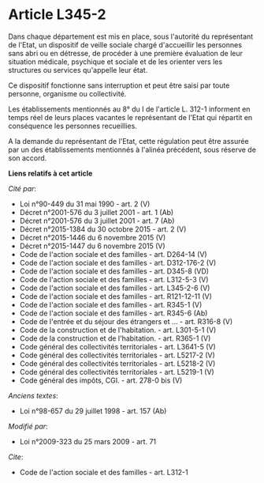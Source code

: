 # Article L345-2

Dans chaque département est mis en place, sous l'autorité du représentant de l'Etat, un dispositif de veille sociale chargé
d'accueillir les personnes sans abri ou en détresse, de procéder à une première évaluation de leur situation médicale,
psychique et sociale et de les orienter vers les structures ou services qu'appelle leur état. 

Ce dispositif fonctionne sans interruption et peut être saisi par toute personne, organisme ou collectivité. 

Les établissements mentionnés au 8° du I de l'article L. 312-1 informent en temps réel de leurs places vacantes le
représentant de l'Etat qui répartit en conséquence les personnes recueillies.

A la demande du représentant de l'Etat, cette régulation peut être assurée par un des établissements mentionnés à l'alinéa
précédent, sous réserve de son accord.

**Liens relatifs à cet article**

_Cité par_:

  - Loi n°90-449 du 31 mai 1990 - art. 2 (V)
  - Décret n°2001-576 du 3 juillet 2001 - art. 1 (Ab)
  - Décret n°2001-576 du 3 juillet 2001 - art. 7 (Ab)
  - Décret n°2015-1384 du 30 octobre 2015 - art. 2 (V)
  - Décret n°2015-1446 du 6 novembre 2015 (V)
  - Décret n°2015-1447 du 6 novembre 2015 (V)
  - Code de l'action sociale et des familles - art. D264-14 (V)
  - Code de l'action sociale et des familles - art. D312-176-2 (V)
  - Code de l'action sociale et des familles - art. D345-8 (VD)
  - Code de l'action sociale et des familles - art. L312-5-3 (V)
  - Code de l'action sociale et des familles - art. L345-2-6 (V)
  - Code de l'action sociale et des familles - art. R121-12-11 (V)
  - Code de l'action sociale et des familles - art. R345-1 (V)
  - Code de l'action sociale et des familles - art. R345-6 (Ab)
  - Code de l'entrée et du séjour des étrangers et ... - art. R316-8 (V)
  - Code de la construction et de l'habitation. - art. L301-5-1 (V)
  - Code de la construction et de l'habitation. - art. R365-1 (V)
  - Code général des collectivités territoriales - art. L3641-5 (V)
  - Code général des collectivités territoriales - art. L5217-2 (V)
  - Code général des collectivités territoriales - art. L5218-2 (V)
  - Code général des collectivités territoriales - art. L5219-1 (V)
  - Code général des impôts, CGI. - art. 278-0 bis (V)

_Anciens textes_:

  - Loi n°98-657 du 29 juillet 1998 - art. 157 (Ab)

_Modifié par_:

  - Loi n°2009-323 du 25 mars 2009 - art. 71

_Cite_:

  - Code de l'action sociale et des familles - art. L312-1
